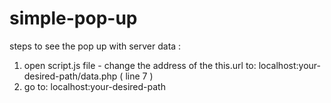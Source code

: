 # simple-pop-up
steps to see the pop up with server data : 
1. open script.js file - change the address of the this.url to:  localhost:your-desired-path/data.php ( line 7 )
2. go to:  localhost:your-desired-path 
